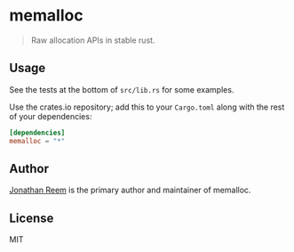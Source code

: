 # memalloc

> Raw allocation APIs in stable rust.

## Usage

See the tests at the bottom of `src/lib.rs` for some examples.

Use the crates.io repository; add this to your `Cargo.toml` along
with the rest of your dependencies:

```toml
[dependencies]
memalloc = "*"
```

## Author

[Jonathan Reem](https://medium.com/@jreem) is the primary author and maintainer of memalloc.

## License

MIT

